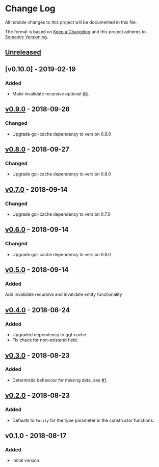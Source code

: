 # Change Log

All notable changes to this project will be documented in this file.

The format is based on [Keep a Changelog](http://keepachangelog.com/)
and this project adheres to [Semantic Versioning](http://semver.org/).

## [Unreleased]

## [v0.10.0] - 2019-02-19

### Added
- Make invalidate recursive optional [#5](https://github.com/dividab/gql-cache-patch/pull/5).

## [v0.9.0] - 2018-09-28

### Changed
- Upgrade gql-cache dependency to version 0.9.0

## [v0.8.0] - 2018-09-27

### Changed
- Upgrade gql-cache dependency to version 0.8.0

## [v0.7.0] - 2018-09-14

### Changed
- Upgrade gql-cache dependency to version 0.7.0

## [v0.6.0] - 2018-09-14

### Changed
- Upgrade gql-cache dependency to version 0.6.0

## [v0.5.0] - 2018-09-14

### Added
Add invalidate recursive and invalidate entity functionality

## [v0.4.0] - 2018-08-24

### Added
- Upgraded dependency to gql-cache.
- Fix check for non-existend field.

## [v0.3.0] - 2018-08-23

### Added
- Determistic behaviour for missing data, see [#1](https://github.com/dividab/gql-cache-patch/issues/1).

## [v0.2.0] - 2018-08-23

### Added
- Defaults to `Entity` for the type parameter in the constructor functions.

## v0.1.0 - 2018-08-17
### Added

- Initial version.

[unreleased]: https://github.com/dividab/gql-cache-patch/compare/v0.9.0...master
[v0.9.0]: https://github.com/dividab/gql-cache-patch/compare/v0.8.0...v0.9.0
[v0.8.0]: https://github.com/dividab/gql-cache-patch/compare/v0.7.0...v0.8.0
[v0.7.0]: https://github.com/dividab/gql-cache-patch/compare/v0.6.0...v0.7.0
[v0.6.0]: https://github.com/dividab/gql-cache-patch/compare/v0.5.0...v0.6.0
[v0.5.0]: https://github.com/dividab/gql-cache-patch/compare/v0.4.0...v0.5.0
[v0.4.0]: https://github.com/dividab/gql-cache-patch/compare/v0.3.0...v0.4.0
[v0.3.0]: https://github.com/dividab/gql-cache-patch/compare/v0.2.0...v0.3.0
[v0.2.0]: https://github.com/dividab/gql-cache-patch/compare/v0.1.0...v0.2.0
